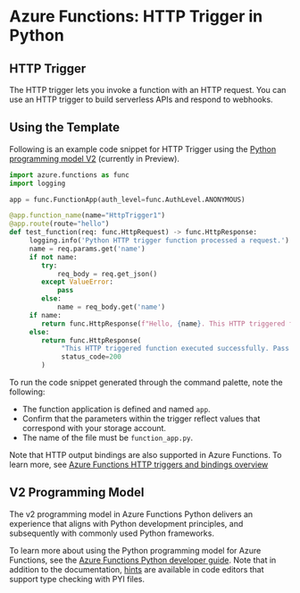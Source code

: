# Azure Functions: HTTP Trigger in Python

## HTTP Trigger

The HTTP trigger lets you invoke a function with an HTTP request. You can use an HTTP trigger to build serverless APIs and respond to webhooks.

## Using the Template

Following is an example code snippet for HTTP Trigger using the [Python programming model V2](https://aka.ms/pythonprogrammingmodel) (currently in Preview).

```python
import azure.functions as func
import logging

app = func.FunctionApp(auth_level=func.AuthLevel.ANONYMOUS)

@app.function_name(name="HttpTrigger1")
@app.route(route="hello")
def test_function(req: func.HttpRequest) -> func.HttpResponse:
     logging.info('Python HTTP trigger function processed a request.')
     name = req.params.get('name')
     if not name:
        try:
            req_body = req.get_json()
        except ValueError:
            pass
        else:
            name = req_body.get('name')
     if name:
        return func.HttpResponse(f"Hello, {name}. This HTTP triggered function executed successfully.")
     else:
        return func.HttpResponse(
             "This HTTP triggered function executed successfully. Pass a name in the query string or in the request body for a personalized response.",
             status_code=200
        )
```

To run the code snippet generated through the command palette, note the following:

- The function application is defined and named `app`.
- Confirm that the parameters within the trigger reflect values that correspond with your storage account.
- The name of the file must be `function_app.py`.
  
Note that HTTP output bindings are also supported in Azure Functions. To learn more, see [Azure Functions HTTP triggers and bindings overview](https://aka.ms/azure-function-binding-http)

## V2 Programming Model

The v2 programming model in Azure Functions Python delivers an experience that aligns with Python development principles, and subsequently with commonly used Python frameworks. 

To learn more about using the Python programming model for Azure Functions, see the [Azure Functions Python developer guide](https://aka.ms/pythondeveloperguide). Note that in addition to the documentation, [hints](https://aka.ms/functions-python-hints) are available in code editors that support type checking with PYI files.